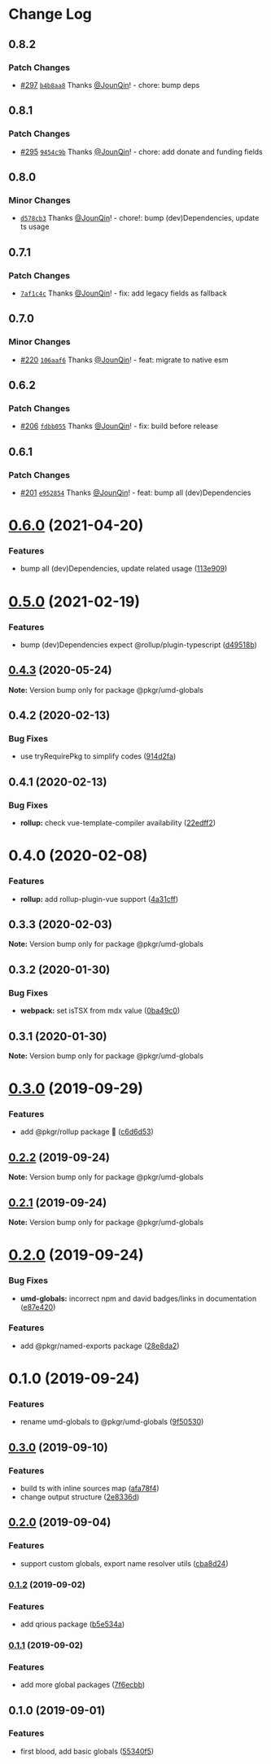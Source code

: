 # Change Log

## 0.8.2

### Patch Changes

- [#297](https://github.com/un-ts/pkgr/pull/297) [`b4b8aa8`](https://github.com/un-ts/pkgr/commit/b4b8aa8c85efc47bbc9df3fef87e886113ad8c20) Thanks [@JounQin](https://github.com/JounQin)! - chore: bump deps

## 0.8.1

### Patch Changes

- [#295](https://github.com/un-ts/pkgr/pull/295) [`9454c9b`](https://github.com/un-ts/pkgr/commit/9454c9b64db8fb79f83fabd591ad8287738df5c1) Thanks [@JounQin](https://github.com/JounQin)! - chore: add donate and funding fields

## 0.8.0

### Minor Changes

- [`d578cb3`](https://github.com/un-ts/pkgr/commit/d578cb3477bc69b4a306db6df41016a75819baa6) Thanks [@JounQin](https://github.com/JounQin)! - chore!: bump (dev)Dependencies, update ts usage

## 0.7.1

### Patch Changes

- [`7af1c4c`](https://github.com/un-ts/pkgr/commit/7af1c4cf26f8065e6b2dff7211fa3b09f1961d9f) Thanks [@JounQin](https://github.com/JounQin)! - fix: add legacy fields as fallback

## 0.7.0

### Minor Changes

- [#220](https://github.com/un-ts/pkgr/pull/220) [`106aaf6`](https://github.com/un-ts/pkgr/commit/106aaf6d7096a90742992d9e0a069f2b08e78bf7) Thanks [@JounQin](https://github.com/JounQin)! - feat: migrate to native esm

## 0.6.2

### Patch Changes

- [#206](https://github.com/un-ts/pkgr/pull/206) [`fdbb055`](https://github.com/un-ts/pkgr/commit/fdbb055633227b51b0c907315854cafc007c6dc0) Thanks [@JounQin](https://github.com/JounQin)! - fix: build before release

## 0.6.1

### Patch Changes

- [#201](https://github.com/un-ts/pkgr/pull/201) [`e952854`](https://github.com/un-ts/pkgr/commit/e95285419e60c01e79bade280f73b2389d98c6c5) Thanks [@JounQin](https://github.com/JounQin)! - feat: bump all (dev)Dependencies

# [0.6.0](https://github.com/un-ts/pkgr/compare/@pkgr/umd-globals@0.5.0...@pkgr/umd-globals@0.6.0) (2021-04-20)

### Features

- bump all (dev)Dependencies, update related usage ([113e909](https://github.com/un-ts/pkgr/commit/113e909be27515c529f053c8c49a94ffbc821d33))

# [0.5.0](https://github.com/un-ts/pkgr/compare/@pkgr/umd-globals@0.4.3...@pkgr/umd-globals@0.5.0) (2021-02-19)

### Features

- bump (dev)Dependencies expect @rollup/plugin-typescript ([d49518b](https://github.com/un-ts/pkgr/commit/d49518bfea6f7ee58f05a39a1162e95defe57f81))

## [0.4.3](https://github.com/un-ts/pkgr/compare/@pkgr/umd-globals@0.4.2...@pkgr/umd-globals@0.4.3) (2020-05-24)

**Note:** Version bump only for package @pkgr/umd-globals

## 0.4.2 (2020-02-13)

### Bug Fixes

- use tryRequirePkg to simplify codes ([914d2fa](https://github.com/un-ts/pkgr/commit/914d2fa9d6de6dfd94d55d21d01aa4d2152a51fc))

## 0.4.1 (2020-02-13)

### Bug Fixes

- **rollup:** check vue-template-compiler availability ([22edff2](https://github.com/un-ts/pkgr/commit/22edff2dfb97fe071ff8b9ad4fce4f0c99d09419))

# 0.4.0 (2020-02-08)

### Features

- **rollup:** add rollup-plugin-vue support ([4a31cff](https://github.com/un-ts/pkgr/commit/4a31cff46d04c0d4182bcb249ea86ec77d2a0b57))

## 0.3.3 (2020-02-03)

**Note:** Version bump only for package @pkgr/umd-globals

## 0.3.2 (2020-01-30)

### Bug Fixes

- **webpack:** set isTSX from mdx value ([0ba49c0](https://github.com/un-ts/pkgr/commit/0ba49c0e2a553e02afb62e6b655b9d90eb514cba))

## 0.3.1 (2020-01-30)

**Note:** Version bump only for package @pkgr/umd-globals

# [0.3.0](https://github.com/un-ts/pkgr/compare/@pkgr/umd-globals@0.2.2...@pkgr/umd-globals@0.3.0) (2019-09-29)

### Features

- add @pkgr/rollup package :tada: ([c6d6d53](https://github.com/un-ts/pkgr/commit/c6d6d53))

## [0.2.2](https://github.com/un-ts/pkgr/compare/@pkgr/umd-globals@0.2.1...@pkgr/umd-globals@0.2.2) (2019-09-24)

**Note:** Version bump only for package @pkgr/umd-globals

## [0.2.1](https://github.com/un-ts/pkgr/compare/@pkgr/umd-globals@0.2.0...@pkgr/umd-globals@0.2.1) (2019-09-24)

**Note:** Version bump only for package @pkgr/umd-globals

# [0.2.0](https://github.com/un-ts/pkgr/compare/@pkgr/umd-globals@0.1.0...@pkgr/umd-globals@0.2.0) (2019-09-24)

### Bug Fixes

- **umd-globals:** incorrect npm and david badges/links in documentation ([e87e420](https://github.com/un-ts/pkgr/commit/e87e420))

### Features

- add @pkgr/named-exports package ([28e8da2](https://github.com/un-ts/pkgr/commit/28e8da2))

# 0.1.0 (2019-09-24)

### Features

- rename umd-globals to @pkgr/umd-globals ([9f50530](https://github.com/un-ts/pkgr/commit/9f50530))

## [0.3.0](https://github.com/JounQin/umd-globals/compare/v0.2.0...v0.3.0) (2019-09-10)

### Features

- build ts with inline sources map ([afa78f4](https://github.com/JounQin/umd-globals/commit/afa78f4))
- change output structure ([2e8336d](https://github.com/JounQin/umd-globals/commit/2e8336d))

## [0.2.0](https://github.com/JounQin/umd-globals/compare/v0.1.2...v0.2.0) (2019-09-04)

### Features

- support custom globals, export name resolver utils ([cba8d24](https://github.com/JounQin/umd-globals/commit/cba8d24))

### [0.1.2](https://github.com/JounQin/umd-globals/compare/v0.1.1...v0.1.2) (2019-09-02)

### Features

- add qrious package ([b5e534a](https://github.com/JounQin/umd-globals/commit/b5e534a))

### [0.1.1](https://github.com/JounQin/umd-globals/compare/v0.1.0...v0.1.1) (2019-09-02)

### Features

- add more global packages ([7f6ecbb](https://github.com/JounQin/umd-globals/commit/7f6ecbb))

## 0.1.0 (2019-09-01)

### Features

- first blood, add basic globals ([55340f5](https://github.com/JounQin/umd-globals/commit/55340f5))
